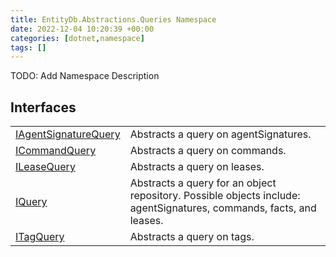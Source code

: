 ```yaml
---
title: EntityDb.Abstractions.Queries Namespace
date: 2022-12-04 10:20:39 +00:00
categories: [dotnet,namespace]
tags: []
---
```



TODO: Add Namespace Description

## Interfaces
<table><tr><td><!--/posts/dotnet.entitydb.abstractions.queries.iagentsignaturequery--><a href='#'>IAgentSignatureQuery</a></td><td>
Abstracts a query on agentSignatures.
</td></tr><tr><td><!--/posts/dotnet.entitydb.abstractions.queries.icommandquery--><a href='#'>ICommandQuery</a></td><td>
Abstracts a query on commands.
</td></tr><tr><td><!--/posts/dotnet.entitydb.abstractions.queries.ileasequery--><a href='#'>ILeaseQuery</a></td><td>
Abstracts a query on leases.
</td></tr><tr><td><!--/posts/dotnet.entitydb.abstractions.queries.iquery--><a href='#'>IQuery</a></td><td>
Abstracts a query for an object repository. Possible objects include: agentSignatures, commands, facts, and leases.
</td></tr><tr><td><!--/posts/dotnet.entitydb.abstractions.queries.itagquery--><a href='#'>ITagQuery</a></td><td>
Abstracts a query on tags.
</td></tr></table>
